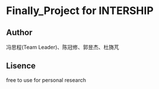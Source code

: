 # Finally_Project for INTERSHIP
## Author
冯思程(Team Leader)、陈冠修、郭昱杰、杜旖芃
## Lisence
free to use for personal research
